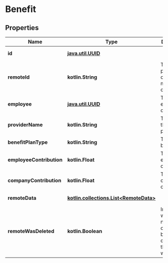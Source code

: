
# Benefit

## Properties
Name | Type | Description | Notes
------------ | ------------- | ------------- | -------------
**id** | [**java.util.UUID**](java.util.UUID.md) |  |  [optional] [readonly]
**remoteId** | **kotlin.String** | The third-party API ID of the matching object. |  [optional]
**employee** | [**java.util.UUID**](java.util.UUID.md) | The employee on the plan. |  [optional]
**providerName** | **kotlin.String** | The name of the benefit provider. |  [optional]
**benefitPlanType** | **kotlin.String** | The type of benefit plan |  [optional]
**employeeContribution** | **kotlin.Float** | The employee&#39;s contribution. |  [optional]
**companyContribution** | **kotlin.Float** | The company&#39;s contribution. |  [optional]
**remoteData** | [**kotlin.collections.List&lt;RemoteData&gt;**](RemoteData.md) |  |  [optional] [readonly]
**remoteWasDeleted** | **kotlin.Boolean** | Indicates whether or not this object has been deleted by third party webhooks. |  [optional] [readonly]



